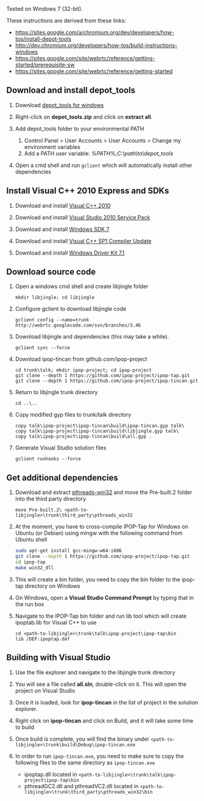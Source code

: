 Tested on Windows 7 (32-bit).

These instructions are derived from these links:

* https://sites.google.com/a/chromium.org/dev/developers/how-tos/install-depot-tools
* http://dev.chromium.org/developers/how-tos/build-instructions-windows
* https://sites.google.com/site/webrtc/reference/getting-started/prerequisite-sw
* https://sites.google.com/site/webrtc/reference/getting-started

## Download and install depot_tools

1.  Download [depot_tools for windows](https://src.chromium.org/svn/trunk/tools/depot_tools.zip)

2.  Right-click on **depot_tools.zip** and click on **extract all**.

3.  Add depot_tools folder to your environmental PATH

    1. Control Panel > User Accounts > User Accounts > Change my environment variables
    2. Add a PATH user variable: *%PATH%;C:\path\to\depot_tools*

4.  Open a cmd shell and run `gclient` which will automatically install other dependencies

## Install Visual C++ 2010 Express and SDKs

1.  Download and install [Visual C++ 2010](http://www.visualstudio.com/en-us/downloads#d-2010-express)

2.  Download and install [Visual Studio 2010 Service Pack](https://www.microsoft.com/en-us/download/details.aspx?id=23691)

3.  Download and install [Windows SDK 7](http://www.microsoft.com/en-us/download/details.aspx?id=8279)

4.  Download and install [Visual C++ SP1 Compiler Update](http://www.microsoft.com/en-us/download/details.aspx?id=4422)

5.  Download and install [Windows Driver Kit 7.1](http://www.microsoft.com/en-us/download/details.aspx?id=11800)

## Download source code

1.  Open a windows cmd shell and create libjingle folder

    ```
    mkdir libjingle; cd libjingle
    ```

2.  Configure gclient to download libjingle code

    ```
    gclient config --name=trunk http://webrtc.googlecode.com/svn/branches/3.46
    ```

3.  Download libjingle and dependencies (this may take a while).

    ```
    gclient sync --force
    ```

4.  Download ipop-tincan from github.com/ipop-project

    ```
    cd trunk\talk; mkdir ipop-project; cd ipop-project
    git clone --depth 1 https://github.com/ipop-project/ipop-tap.git
    git clone --depth 1 https://github.com/ipop-project/ipop-tincan.git
    ```

5.  Return to libjingle trunk directory

    ```
    cd ..\..
    ```

6.  Copy modified gyp files to trunk/talk directory

    ```
    copy talk\ipop-project\ipop-tincan\build\ipop-tincan.gyp talk\
    copy talk\ipop-project\ipop-tincan\build\libjingle.gyp talk\
    copy talk\ipop-project\ipop-tincan\build\all.gyp .
    ```

7.  Generate Visual Studio solution files

    ```
    gclient runhooks --force
    ```

## Get additional dependencies

1.  Download and extract [pthreads-win32](ftp://sourceware.org/pub/pthreads-win32/pthreads-w32-2-9-1-release.zip) and move the Pre-built.2 folder into the third party directory

    ```
    move Pre-built.2\ <path-to-libjingle>\trunk\third_party\pthreads_win32
    ```

2.  At the moment, you have to cross-compile IPOP-Tap for Windows on Ubuntu (or Debian)
    using mingw with the following command from Ubuntu shell

    ```bash
    sudo apt-get install gcc-mingw-w64-i686
    git clone --depth 1 https://github.com/ipop-project/ipop-tap.git
    cd ipop-tap
    make win32_dll
    ```

3.  This will create a bin folder, you need to copy the bin folder to the ipop-tap directory on Windows

4.  On Windows, open a **Visual Studio Command Prompt** by typing that in the run box

5.  Navigate to the IPOP-Tap bin folder and run lib tool which will create ipoptab.lib for
    Visual C++ to use

    ```
    cd <path-to-libjingle>\trunk\talk\ipop-project\ipop-tap\bin
    lib /DEF:ipoptap.def
    ```

## Building with Visual Studio

1.  Use the file explorer and navigate to the libjingle trunk directory

2.  You will see a file called **all.sln**, double-click on it. This will open the project
    on Visual Studio

3.  Once it is loaded, look for **ipop-tincan** in the list of project in the solution explorer.

4.  Right click on **ipop-tincan** and click on Build, and it will take some time to build

5.  Once build is complete, you will find the binary under
    `<path-to-libjingle>\trunk\build\Debug\ipop-tincan.exe`

6.  In order to run `ipop-tincan.exe`, you need to make sure to copy the following files to the
    same directory as `ipop-tincan.exe`

    * ipoptap.dll located in `<path-to-libjingle>\trunk\talk\ipop-project\ipop-tap\bin`
    * pthreadGC2.dll and pthreadVC2.dll located in
      `<path-to-libjingle>\trunk\third_party\pthreads_win32\bin`